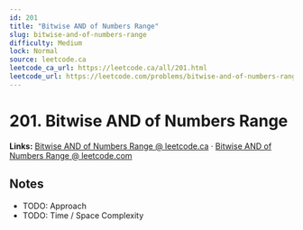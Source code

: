 ```yaml
--- 
id: 201
title: "Bitwise AND of Numbers Range"
slug: bitwise-and-of-numbers-range
difficulty: Medium
lock: Normal
source: leetcode.ca
leetcode_ca_url: https://leetcode.ca/all/201.html
leetcode_url: https://leetcode.com/problems/bitwise-and-of-numbers-range/
---
```


# 201. Bitwise AND of Numbers Range

**Links:** [Bitwise AND of Numbers Range @ leetcode.ca](https://leetcode.ca/all/201.html) · [Bitwise AND of Numbers Range @ leetcode.com](https://leetcode.com/problems/bitwise-and-of-numbers-range/)

## Notes
- TODO: Approach
- TODO: Time / Space Complexity

